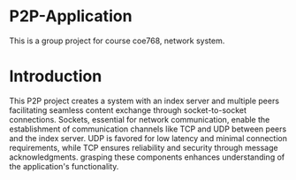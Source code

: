 # P2P-Application

This is a group project for course coe768, network system. 

# Introduction

This P2P project creates a system with an index server and multiple peers facilitating seamless content exchange through socket-to-socket connections. Sockets, essential for network communication, enable the establishment of communication channels like TCP and UDP between peers and the index server. UDP is favored for low latency and minimal connection requirements, while TCP ensures reliability and security through message acknowledgments. grasping these components enhances understanding of the application's functionality.
